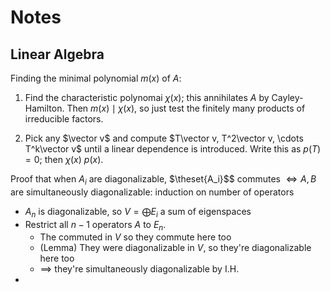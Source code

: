 # Notes


## Linear Algebra

Finding the minimal polynomial $m(x)$ of $A$:

1. Find the characteristic polynomai $\chi(x)$; this annihilates $A$ by Cayley-Hamilton. Then $m(x) \mid \chi(x)$, so just test the finitely many products of irreducible factors.

2. Pick any $\vector v$ and compute $T\vector v, T^2\vector v, \cdots T^k\vector v$ until a linear dependence is introduced. Write this as $p(T) = 0$; then $\chi(x) \ p(x)$. 

Proof that when $A_i$ are diagonalizable, $\theset{A_i}$$ commutes $\iff A,B$ are simultaneously diagonalizable: induction on number of operators
  - $A_n$ is diagonalizable, so $V = \bigoplus E_i$ a sum of eigenspaces
  - Restrict all $n-1$ operators $A$ to $E_n$. 
    - The commuted in $V$ so they commute here too
    - (Lemma) They were diagonalizable in $V$, so they're diagonalizable here too
    - $\implies$ they're simultaneously diagonalizable by I.H.
  - 